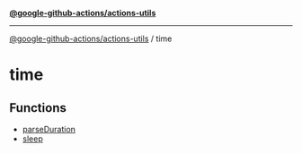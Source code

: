 [**@google-github-actions/actions-utils**](../README.md)

***

[@google-github-actions/actions-utils](../modules.md) / time

# time

## Functions

- [parseDuration](functions/parseDuration.md)
- [sleep](functions/sleep.md)
